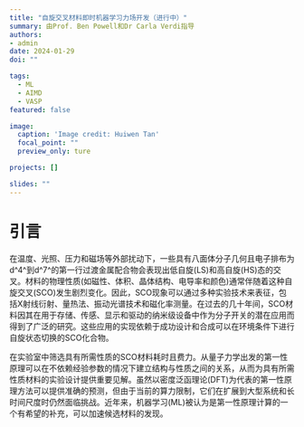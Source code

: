 ```yaml
---
title: "自旋交叉材料即时机器学习力场开发（进行中）"
summary: 由Prof. Ben Powell和Dr Carla Verdi指导
authors:
- admin
date: 2024-01-29
doi: ""

tags:
  - ML
  - AIMD
  - VASP
featured: false

image:
  caption: 'Image credit: Huiwen Tan'
  focal_point: ""
  preview_only: ture

projects: []

slides: ""
---
```


# 引言

在温度、光照、压力和磁场等外部扰动下，一些具有八面体分子几何且电子排布为d^4^到d^7^的第一行过渡金属配合物会表现出低自旋(LS)和高自旋(HS)态的交叉。材料的物理性质(如磁性、体积、晶体结构、电导率和颜色)通常伴随着这种自旋交叉(SCO)发生剧烈变化。因此，SCO现象可以通过多种实验技术来表征，包括X射线衍射、量热法、振动光谱技术和磁化率测量。在过去的几十年间，SCO材料因其在用于存储、传感、显示和驱动的纳米级设备中作为分子开关的潜在应用而得到了广泛的研究。这些应用的实现依赖于成功设计和合成可以在环境条件下进行自旋状态切换的SCO化合物。

在实验室中筛选具有所需性质的SCO材料耗时且费力。从量子力学出发的第一性原理可以在不依赖经验参数的情况下建立结构与性质之间的关系，从而为具有所需性质材料的实验设计提供重要见解。虽然以密度泛函理论(DFT)为代表的第一性原理方法可以提供准确的预测，但由于当前的算力限制，它们在扩展到大型系统和长时间尺度时仍然面临挑战。近年来，机器学习(ML)被认为是第一性原理计算的一个有希望的补充，可以加速候选材料的发现。
